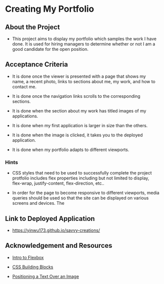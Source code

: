 # Creating My Portfolio

## About the Project

* This project aims to display my portfolio which samples the work I have done. It is used for hiring managers to determine whether or not I am a good candidate for the open position. 

## Acceptance Criteria

* It is done once the viewer is presented with a page that shows my name, a recent photo, links to sections about me, my work, and how to contact me.

* It is done once the navigation links scrolls to the corresponding sections.

* It is done when the section about my work has titled images of my applications.

* It is done when my first application is larger in size than the others.

* It is done when the image is clicked, it takes you to the deployed application.

* It is done when my portfolio adapts to different viewports.

### Hints

* CSS styles that need to be used to successfully complete the project protfolio includes flex properties including but not limited to display, flex-wrap, justify-content, flex-direction, etc..

* In order for the page to become responsive to different viewports, media queries should be used so that the site can be displayed on various screens and devices. The 

## Link to Deployed Application

* https://yinwu173.github.io/savvy-creations/

## Acknowledgement and Resources

* [Intro to Flexbox](https://developer.mozilla.org/en-US/docs/Learn/CSS/CSS_layout/Flexbox)

* [CSS Building Blocks](https://developer.mozilla.org/en-US/docs/Learn/CSS/Building_blocks/Images_media_form_elements)

* [Positioning a Text Over an Image](https://www.w3schools.com/howto/howto_css_image_text.asp)